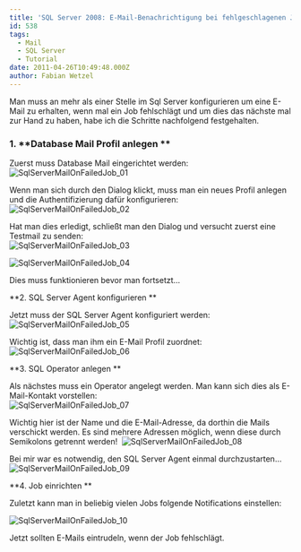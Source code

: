 ```yaml
---
title: 'SQL Server 2008: E-Mail-Benachrichtigung bei fehlgeschlagenen Jobs einrichten'
id: 538
tags:
  - Mail
  - SQL Server
  - Tutorial
date: 2011-04-26T10:49:48.000Z
author: Fabian Wetzel
---
```


Man muss an mehr als einer Stelle im Sql Server konfigurieren um eine E-Mail zu erhalten, wenn mal ein Job fehlschlägt und um dies das nächste mal zur Hand zu haben, habe ich die Schritte nachfolgend festgehalten.

### 1\. **Database Mail Profil anlegen **

Zuerst muss Database Mail eingerichtet werden:    
![](https://az275061.vo.msecnd.net/blogmedia/2011/04/clip_image002.jpg "SqlServerMailOnFailedJob_01")

Wenn man sich durch den Dialog klickt, muss man ein neues Profil anlegen und die Authentifizierung dafür konfigurieren:    
![](https://az275061.vo.msecnd.net/blogmedia/2011/04/clip_image004.jpg "SqlServerMailOnFailedJob_02")

Hat man dies erledigt, schließt man den Dialog und versucht zuerst eine Testmail zu senden:    
![](https://az275061.vo.msecnd.net/blogmedia/2011/04/clip_image006.jpg "SqlServerMailOnFailedJob_03")

![](https://az275061.vo.msecnd.net/blogmedia/2011/04/clip_image008.jpg "SqlServerMailOnFailedJob_04")

Dies muss funktionieren bevor man fortsetzt…

**2\. SQL Server Agent konfigurieren **

Jetzt muss der SQL Server Agent konfiguriert werden:    
![](https://az275061.vo.msecnd.net/blogmedia/2011/04/clip_image010.jpg "SqlServerMailOnFailedJob_05")

Wichtig ist, dass man ihm ein E-Mail Profil zuordnet:    
![](https://az275061.vo.msecnd.net/blogmedia/2011/04/clip_image012.jpg "SqlServerMailOnFailedJob_06")

**3\. SQL Operator anlegen **

Als nächstes muss ein Operator angelegt werden. Man kann sich dies als E-Mail-Kontakt vorstellen:    
![](https://az275061.vo.msecnd.net/blogmedia/2011/04/clip_image014.jpg "SqlServerMailOnFailedJob_07")

Wichtig hier ist der Name und die E-Mail-Adresse, da dorthin die Mails verschickt werden. Es sind mehrere Adressen möglich, wenn diese durch Semikolons getrennt werden!&#160; 
![](https://az275061.vo.msecnd.net/blogmedia/2011/04/clip_image016.jpg "SqlServerMailOnFailedJob_08")

Bei mir war es notwendig, den SQL Server Agent einmal durchzustarten…    
![](https://az275061.vo.msecnd.net/blogmedia/2011/04/clip_image018.jpg "SqlServerMailOnFailedJob_09")

**4\. Job einrichten **

Zuletzt kann man in beliebig vielen Jobs folgende Notifications einstellen:

![](https://az275061.vo.msecnd.net/blogmedia/2011/04/clip_image020.jpg "SqlServerMailOnFailedJob_10")

Jetzt sollten E-Mails eintrudeln, wenn der Job fehlschlägt.
